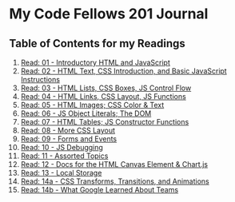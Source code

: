 # My Code Fellows 201 Journal

## Table of Contents for my Readings

1. [Read: 01 - Introductory HTML and JavaScript](class-01.md)
2. [Read: 02 - HTML Text, CSS Introduction, and Basic JavaScript Instructions](class-02.md)
3. [Read: 03 - HTML Lists, CSS Boxes, JS Control Flow](class-03.md)
4. [Read: 04 - HTML Links, CSS Layout, JS Functions](class-04.md)
5. [Read: 05 - HTML Images; CSS Color & Text](class-05.md)
6. [Read: 06 - JS Object Literals; The DOM]()
7. [Read: 07 - HTML Tables; JS Constructor Functions]()
8. [Read: 08 - More CSS Layout]()
9. [Read: 09 - Forms and Events]()
10. [Read: 10 - JS Debugging]()
11. [Read: 11 - Assorted Topics]()
12. [Read: 12 - Docs for the HTML Canvas Element & Chart.js]()
13. [Read: 13 - Local Storage]()
14. [Read: 14a - CSS Transforms, Transitions, and Animations]()
15. [Read: 14b - What Google Learned About Teams]()